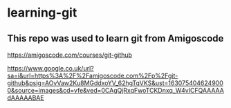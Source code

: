 # learning-git

## This repo was used to learn git from Amigoscode

https://amigoscode.com/courses/git-github

https://www.google.co.uk/url?sa=i&url=https%3A%2F%2Famigoscode.com%2Fp%2Fgit-github&psig=AOvVaw2Ku8MGddxoYV_62hgTqVKS&ust=1630754046249000&source=images&cd=vfe&ved=0CAgQjRxqFwoTCKDnxq_W4vICFQAAAAAdAAAAABAE
